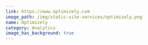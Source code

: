 ```yaml
---
link: https://www.optimizely.com
image_path: /img/static-site-services/optimizely.png
name: Optimizely
category: Analytics
image_has_background: true
---
```

